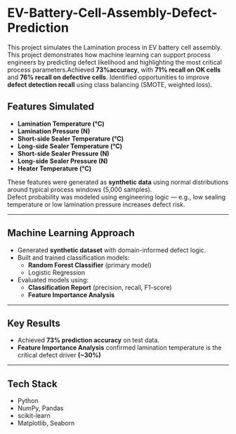 # EV-Battery-Cell-Assembly-Defect-Prediction
This project simulates the Lamination process in EV battery cell assembly. This project demonstrates how machine learning can support process engineers by predicting defect likelihood and highlighting the most critical process parameters.Achieved **73%accuracy**, with **71% recall on OK cells** and **76% recall on defective cells**. Identified opportunities to improve **defect detection recall** using class balancing (SMOTE, weighted loss).

## Features Simulated
- **Lamination Temperature (°C)**  
- **Lamination Pressure (N)**  
- **Short-side Sealer Temperature (°C)**  
- **Long-side Sealer Temperature (°C)**  
- **Short-side Sealer Pressure (N)**  
- **Long-side Sealer Pressure (N)**  
- **Heater Temperature (°C)**  

These features were generated as **synthetic data** using normal distributions around typical process windows (5,000 samples).  
Defect probability was modeled using engineering logic — e.g., low sealing temperature or low lamination pressure increases defect risk.  

---

## Machine Learning Approach
- Generated **synthetic dataset** with domain-informed defect logic.  
- Built and trained classification models:
  - **Random Forest Classifier** (primary model)  
  - Logistic Regression    
- Evaluated models using:
  - **Classification Report** (precision, recall, F1-score)   
  - **Feature Importance Analysis**  

---

## Key Results
- Achieved **73% prediction accuracy** on test data.  
- **Feature Importance Analysis** confirmed lamination temperature is the critical defect driver **(~30%)**

---

## Tech Stack
- Python  
- NumPy, Pandas  
- scikit-learn  
- Matplotlib, Seaborn  
